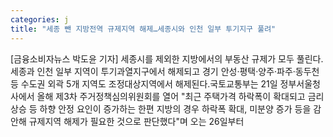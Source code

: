 ```yaml
---
categories: j
title: "세종 뺀 지방전역 규제지역 해제…세종시와 인천 일부 투기지구 풀려"
---
```

[금융소비자뉴스 박도윤 기자] 세종시를 제외한 지방에서의 부동산 규제가 모두 풀린다.세종과 인천 일부 지역이 투기과열지구에서 해제되고 경기 안성&middot;평택&middot;양주&middot;파주&middot;동두천 등 수도권 외곽 5개 지역도 조정대상지역에서 해제된다.국토교통부는 21일 정부서울청사에서 올해 제3차 주거정책심의위원회를 열어 "최근 주택가격 하락폭이 확대되고 금리 상승 등 하향 안정 요인이 증가하는 한편 지방의 경우 하락폭 확대, 미분양 증가 등을 감안해 규제지역 해제가 필요한 것으로 판단했다"며 오는 26일부터